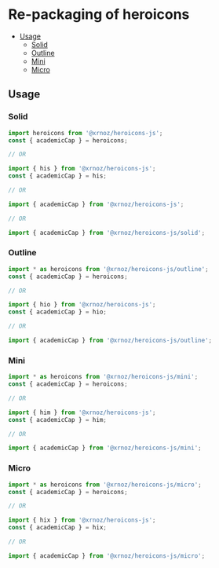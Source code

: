 # Re-packaging of heroicons

- [Usage](#usage)
  - [Solid](#solid)
  - [Outline](#outline)
  - [Mini](#mini)
  - [Micro](#micro)

## Usage

### Solid
```typescript
import heroicons from '@xrnoz/heroicons-js';
const { academicCap } = heroicons;

// OR

import { his } from '@xrnoz/heroicons-js';
const { academicCap } = his;

// OR

import { academicCap } from '@xrnoz/heroicons-js';

// OR

import { academicCap } from '@xrnoz/heroicons-js/solid';
```

### Outline
```typescript
import * as heroicons from '@xrnoz/heroicons-js/outline';
const { academicCap } = heroicons;

// OR

import { hio } from '@xrnoz/heroicons-js';
const { academicCap } = hio;

// OR

import { academicCap } from '@xrnoz/heroicons-js/outline';
```

### Mini
```typescript
import * as heroicons from '@xrnoz/heroicons-js/mini';
const { academicCap } = heroicons;

// OR

import { him } from '@xrnoz/heroicons-js';
const { academicCap } = him;

// OR

import { academicCap } from '@xrnoz/heroicons-js/mini';
```

### Micro
```typescript
import * as heroicons from '@xrnoz/heroicons-js/micro';
const { academicCap } = heroicons;

// OR

import { hix } from '@xrnoz/heroicons-js';
const { academicCap } = hix;

// OR

import { academicCap } from '@xrnoz/heroicons-js/micro';
```
